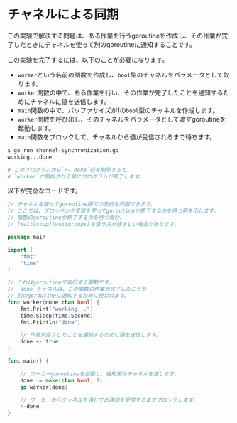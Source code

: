 # チャネルによる同期

この実験で解決する問題は、ある作業を行うgoroutineを作成し、その作業が完了したときにチャネルを使って別のgoroutineに通知することです。

この実験を完了するには、以下のことが必要になります。

- `worker`という名前の関数を作成し、`bool`型のチャネルをパラメータとして取ります。
- `worker`関数の中で、ある作業を行い、その作業が完了したことを通知するためにチャネルに値を送信します。
- `main`関数の中で、バッファサイズが1の`bool`型のチャネルを作成します。
- `worker`関数を呼び出し、そのチャネルをパラメータとして渡すgoroutineを起動します。
- `main`関数をブロックして、チャネルから値が受信されるまで待ちます。

```sh
$ go run channel-synchronization.go
working...done

# このプログラムから`<- done`行を削除すると、
# `worker`が開始される前にプログラムが終了します。
```

以下が完全なコードです。

```go
// チャネルを使ってgoroutine間での実行を同期できます。
// ここでは、ブロッキング受信を使ってgoroutineが終了するのを待つ例を示します。
// 複数のgoroutineが終了するのを待つ場合、
// [WaitGroup](waitgroups)を使う方が好ましい場合があります。

package main

import (
	"fmt"
	"time"
)

// これはgoroutineで実行する関数です。
// `done`チャネルは、この関数の作業が完了したことを
// 別のgoroutineに通知するために使われます。
func worker(done chan bool) {
	fmt.Print("working...")
	time.Sleep(time.Second)
	fmt.Println("done")

	// 作業が完了したことを通知するために値を送信します。
	done <- true
}

func main() {

	// ワーカーgoroutineを起動し、通知用のチャネルを渡します。
	done := make(chan bool, 1)
	go worker(done)

	// ワーカーからチャネルを通じての通知を受信するまでブロックします。
	<-done
}

```
